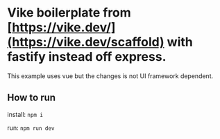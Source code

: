 # Vike boilerplate from [https://vike.dev/](https://vike.dev/scaffold) with fastify instead off express.

This example uses vue but the changes is not UI framework dependent.

## How to run

install: `npm i`

run: `npm run dev`
